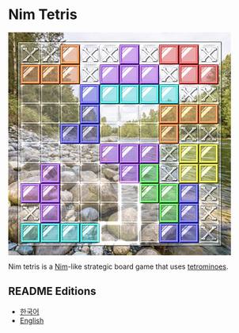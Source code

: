 # Nim Tetris

<img align="left" src="doc/title0.png" width="450px"><br clear="left"/>

Nim tetris is a [Nim](https://en.wikipedia.org/wiki/Nim)-like strategic board game that uses [tetrominoes](https://en.wikipedia.org/wiki/Tetromino).



## README Editions

- [한국어](README.kor.md)
- [English](README.eng.md)

